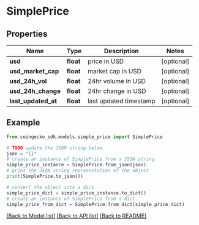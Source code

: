 # SimplePrice


## Properties

Name | Type | Description | Notes
------------ | ------------- | ------------- | -------------
**usd** | **float** | price in USD | [optional] 
**usd_market_cap** | **float** | market cap in USD | [optional] 
**usd_24h_vol** | **float** | 24hr volume in USD | [optional] 
**usd_24h_change** | **float** | 24hr change in USD | [optional] 
**last_updated_at** | **float** | last updated timestamp | [optional] 

## Example

```python
from coingecko_sdk.models.simple_price import SimplePrice

# TODO update the JSON string below
json = "{}"
# create an instance of SimplePrice from a JSON string
simple_price_instance = SimplePrice.from_json(json)
# print the JSON string representation of the object
print(SimplePrice.to_json())

# convert the object into a dict
simple_price_dict = simple_price_instance.to_dict()
# create an instance of SimplePrice from a dict
simple_price_from_dict = SimplePrice.from_dict(simple_price_dict)
```
[[Back to Model list]](../README.md#documentation-for-models) [[Back to API list]](../README.md#documentation-for-api-endpoints) [[Back to README]](../README.md)


